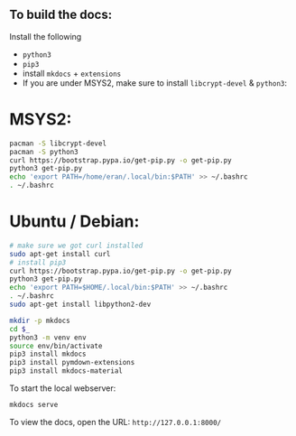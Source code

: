 ## To build the docs:

Install the following

- `python3`
- `pip3`
- install `mkdocs` + `extensions`
- If you are under MSYS2, make sure to install `libcrypt-devel` & `python3`:

# MSYS2:

```bash
pacman -S libcrypt-devel
pacman -S python3
curl https://bootstrap.pypa.io/get-pip.py -o get-pip.py
python3 get-pip.py
echo 'export PATH=/home/eran/.local/bin:$PATH' >> ~/.bashrc
. ~/.bashrc
```

# Ubuntu / Debian:

```bash
# make sure we got curl installed
sudo apt-get install curl
# install pip3
curl https://bootstrap.pypa.io/get-pip.py -o get-pip.py
python3 get-pip.py
echo 'export PATH=$HOME/.local/bin:$PATH' >> ~/.bashrc
. ~/.bashrc
sudo apt-get install libpython2-dev
```

```bash
mkdir -p mkdocs
cd $_
python3 -m venv env
source env/bin/activate
pip3 install mkdocs
pip3 install pymdown-extensions
pip3 install mkdocs-material
```

To start the local webserver:

```bash
mkdocs serve
```

To view the docs, open the URL: `http://127.0.0.1:8000/`

